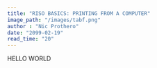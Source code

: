 ```yaml
---
title: "RISO BASICS: PRINTING FROM A COMPUTER"
image_path: "/images/tabf.png"
author : "Nic Prothero"
date: "2099-02-19"
read_time: "20"
---
```


HELLO WORLD